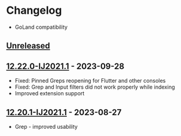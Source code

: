 # Changelog

- GoLand compatibility

## [Unreleased]

## [12.22.0-IJ2021.1] - 2023-09-28
- Fixed: Pinned Greps reopening for Flutter and other consoles
- Fixed: Grep and Input filters did not work properly while indexing
- Improved extension support

## [12.20.1-IJ2021.1] - 2023-08-27
- Grep - improved usability

[Unreleased]: https://github.com/krasa/GrepConsole/compare/v12.22.0-IJ2021.1...HEAD

[12.22.0-IJ2021.1]: https://github.com/krasa/GrepConsole/compare/v12.20.1-IJ2021.1...v12.22.0-IJ2021.1
[12.20.1-IJ2021.1]: https://github.com/krasa/GrepConsole/commits/v12.20.1-IJ2021.1
